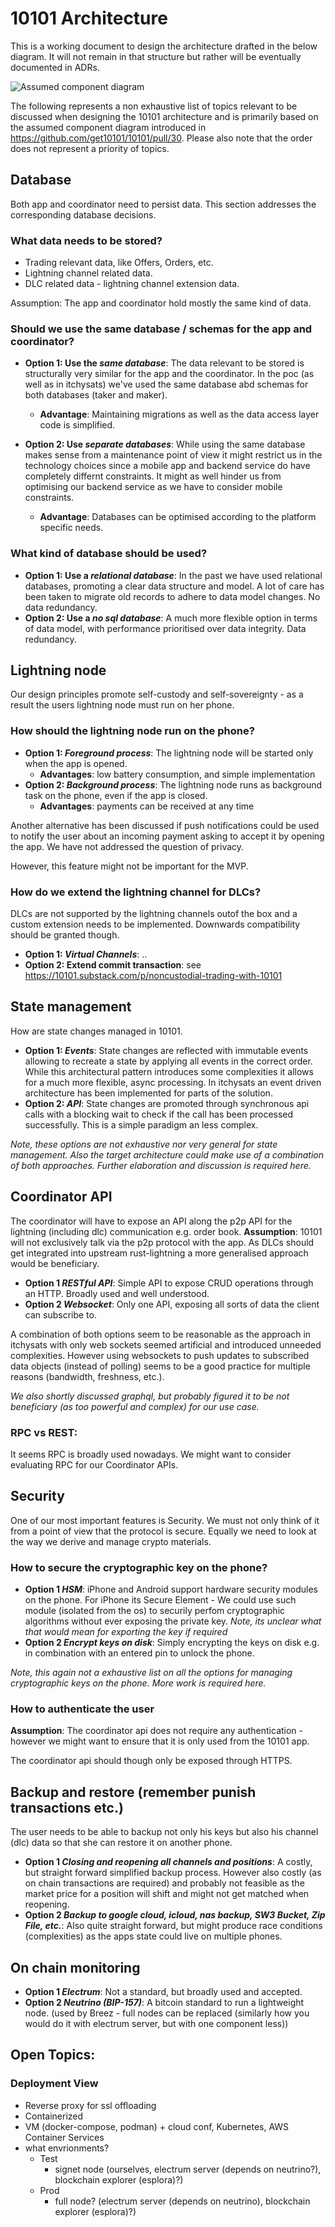 # 10101 Architecture

This is a working document to design the architecture drafted in the below diagram. It will not remain in that structure but rather will be eventually documented in ADRs.

![Assumed component diagram](http://www.plantuml.com/plantuml/proxy?cache=no&src=https://raw.githubusercontent.com/get10101/10101/d7619613324df3ce5c0f0a35d97bf24323f9515b/docs/diagrams/testing-component-diagram.puml)

The following represents a non exhaustive list of topics relevant to be discussed when designing the 10101 architecture and is primarily based on the assumed component diagram introduced in https://github.com/get10101/10101/pull/30. Please also note that the order does not represent a priority of topics.

## Database

Both app and coordinator need to persist data. This section addresses the corresponding database decisions.

### What data needs to be stored?

 - Trading relevant data, like Offers, Orders, etc.
 - Lightning channel related data.
 - DLC related data - lightning channel extension data.

Assumption: The app and coordinator hold mostly the same kind of data.

### Should we use the same database / schemas for the app and coordinator?

- **Option 1: Use the *same database***: The data relevant to be stored is structurally very similar for the app and the coordinator. In the poc (as well as in itchysats) we've used the same database abd schemas for both databases (taker and maker).
  - **Advantage**: Maintaining migrations as well as the data access layer code is simplified.

- **Option 2: Use *separate databases***: While using the same database makes sense from a maintenance point of view it might restrict us in the technology choices since a mobile app and backend service do have completely differnt constraints. It might as well hinder us from optimising our backend service as we have to consider mobile constraints.
  - **Advantage**: Databases can be optimised according to the platform specific needs.

### What kind of database should be used?

- **Option 1: Use a *relational database***: In the past we have used relational databases, promoting a clear data structure and model. A lot of care has been taken to migrate old records to adhere to data model changes. No data redundancy.
- **Option 2: Use a *no sql database***: A much more flexible option in terms of data model, with performance prioritised over data integrity. Data redundancy.


## Lightning node

Our design principles promote self-custody and self-sovereignty - as a result the users lightning node must run on her phone.

### How should the lightning node run on the phone?

- **Option 1: *Foreground process***: The lightning node will be started only when the app is opened.
  - **Advantages**: low battery consumption, and simple implementation
- **Option 2: *Background process***: The lightning node runs as background task on the phone, even if the app is closed.
  - **Advantages**: payments can be received at any time

Another alternative has been discussed if push notifications could be used to notify the user about an incoming payment asking to accept it by opening the app. We have not addressed the question of privacy.

However, this feature might not be important for the MVP.

### How do we extend the lightning channel for DLCs?

DLCs are not supported by the lightning channels outof the box and a custom extension needs to be implemented. Downwards compatibility should be granted though.

 - **Option 1: *Virtual Channels***: ..
 - **Option 2: Extend commit transaction**: see https://10101.substack.com/p/noncustodial-trading-with-10101

## State management

How are state changes managed in 10101.

 - **Option 1: *Events***: State changes are reflected with immutable events allowing to recreate a state by applying all events in the correct order. While this architectural pattern introduces some complexities it allows for a much more flexible, async processing. In itchysats an event driven architecture has been implemented for parts of the solution.
 - **Option 2: *API***: State changes are promoted through synchronous api calls with a blocking wait to check if the call has been processed successfully. This is a simple paradigm an less complex.  

*Note, these options are not exhaustive nor very general for state management. Also the target architecture could make use of a combination of both approaches. Further elaboration and discussion is required here.* 

## Coordinator API

The coordinator will have to expose an API along the p2p API for the lightning (including dlc) communication e.g. order book. **Assumption**: 10101 will not exclusively talk via the p2p protocol with the app. As DLCs should get integrated into upstream rust-lightning a more generalised approach would be beneficiary.  

- **Option 1 *RESTful API***: Simple API to expose CRUD operations through an HTTP. Broadly used and well understood.
- **Option 2 *Websocket***: Only one API, exposing all sorts of data the client can subscribe to.

A combination of both options seem to be reasonable as the approach in itchysats with only web sockets seemed artificial and introduced unneeded complexities. However using websockets to push updates to subscribed data objects (instead of polling) seems to be a good practice for multiple reasons (bandwidth, freshness, etc.).

*We also shortly discussed graphql, but probably figured it to be not beneficiary (as too powerful and complex) for our use case.*
  
### RPC vs REST: 

It seems RPC is broadly used nowadays. We might want to consider evaluating RPC for our Coordinator APIs.

## Security

One of our most important features is Security. We must not only think of it from a point of view that the protocol is secure. Equally we need to look at the way we derive and manage crypto materials. 

### How to secure the cryptographic key on the phone?

- **Option 1 *HSM***: iPhone and Android support hardware security modules on the phone. For iPhone its Secure Element - We could use such module (isolated from the os) to securily perfom cryptographic algorithms without ever exposing the private key. *Note, its unclear what that would mean for exporting the key if required* 
- **Option 2 *Encrypt keys on disk***: Simply encrypting the keys on disk e.g. in combination with an entered pin to unlock the phone.

*Note, this again not a exhaustive list on all the options for managing cryptographic keys on the phone. More work is required here.*

### How to authenticate the user 

**Assumption**: The coordinator api does not require any authentication - however we might want to ensure that it is only used from the 10101 app.

The coordinator api should though only be exposed through HTTPS.

## Backup and restore (remember punish transactions etc.)

The user needs to be able to backup not only his keys but also his channel (dlc) data so that she can restore it on another phone. 

- **Option 1 *Closing and reopening all channels and positions***: A costly, but straight forward simplified backup process. However also costly (as on chain transactions are required) and probably not feasible as the market price for a position will shift and might not get matched when reopening.   
- **Option 2 *Backup to google cloud, icloud, nas backup, SW3 Bucket, Zip File, etc.***: Also quite straight forward, but might produce race conditions (complexities) as the apps state could live on multiple phones.

## On chain monitoring 

- **Option 1 *Electrum***: Not a standard, but broadly used and accepted.
- **Option 2 *Neutrino (BIP-157)***: A bitcoin standard to run a lightweight node. (used by Breez - full nodes can be replaced (similarly how you would do it with electrum server, but with one component less))


## Open Topics:

### Deployment View
- Reverse proxy for ssl offloading
- Containerized
- VM (docker-compose, podman) + cloud conf, Kubernetes, AWS Container Services
- what envrionments?
  - Test
    - signet node (ourselves, electrum server (depends on neutrino?), blockchain explorer (esplora)?)
  - Prod
    - full node? (electrum server (depends on neutrino), blockchain explorer (esplora)?)


